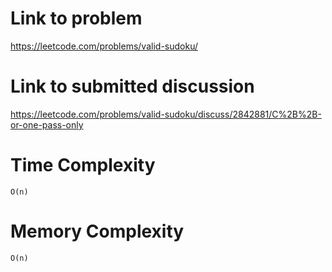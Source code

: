 # Link to problem
https://leetcode.com/problems/valid-sudoku/

# Link to submitted discussion
https://leetcode.com/problems/valid-sudoku/discuss/2842881/C%2B%2B-or-one-pass-only

# Time Complexity
`O(n)`

# Memory Complexity
`O(n)`
